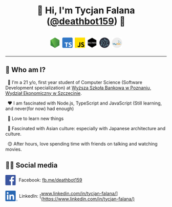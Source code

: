 # <center>👋 Hi, I'm Tycjan Falana ([@deathbot159](https://github.com/deathbot159)) 👋<br/><br/><img src="https://github.com/deathbot159/deathbot159/blob/main/icons/NJS.png?raw=true" width="32"> <img src="https://github.com/deathbot159/deathbot159/blob/main/icons/TS.png?raw=true" width="32"> <img src="https://github.com/deathbot159/deathbot159/blob/main/icons/JS.png?raw=true" width="32"> <img src="https://github.com/deathbot159/deathbot159/blob/main/icons/express.png?raw=true" width="32"> <img src="https://github.com/deathbot159/deathbot159/blob/main/icons/electron.png?raw=true" width="32"> <img src="https://github.com/deathbot159/deathbot159/blob/main/icons/mysql.png?raw=true" width="32"></center>

---

## 🤔 Who am I?

&ensp;📗 I'm a 21 y/o, first year student of Computer Science (Software Development specialization) at [Wyższa Szkoła Bankowa w Poznaniu, Wydział Ekonomiczny w Szczecinie](https://www.linkedin.com/school/wyższa-szkoła-bankowa-w-szczecinie/).

&ensp;❤️ I am fascinated with Node.js, TypeScript and JavaScript (Still learning, and never(for now) had enough)

&ensp;🤟 Love to learn new things

&ensp;🗻 Fascinated with Asian culture:
especially with Japanese architecture and culture.

&ensp;😊 After hours, love spending time with friends on talking and watching movies.

## 🙋‍♂️ Social media

<span style="display: flex; align-items: center;"><img src="https://github.com/deathbot159/deathbot159/blob/main/icons/fb.png?raw=true" width="32" style="border: 0px solid white; border-radius: 2px; margin-right: 10px">Facebook:&nbsp;[fb.me/deathbot159](https://fb.me/deathbot159)</span><br/>
<span style="display: flex; align-items: center;"><img src="https://github.com/deathbot159/deathbot159/blob/main/icons/lIn.png?raw=true" width="38" style="margin-right: 5px"/>LinkedIn:&nbsp;[www.linkedin.com/in/tycjan-falana/](https://www.linkedin.com/in/tycjan-falana/)</span>
